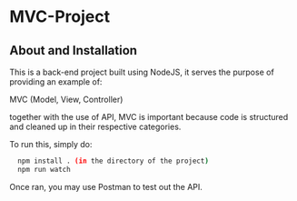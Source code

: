# MVC-Project


## About and Installation

This is a back-end project built using NodeJS, it serves the purpose of providing an example of:

MVC (Model, View, Controller) 

together with the use of API, MVC is important because code is structured and cleaned up in their respective categories.

To run this, simply do:

```bash
  npm install . (in the directory of the project)
  npm run watch
```

Once ran, you may use Postman to test out the API.
    
